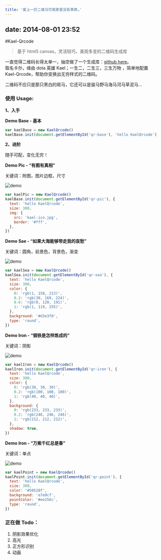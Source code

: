 ```yaml
---
title: '爱上一匹二维马可我家里没有草原…'
---
```


## date: 2014-08-01 23:52

#Kael-Qrcode

> 基于 html5 canvas，灵活轻巧，美观多变的二维码生成库

一直觉得二维码长得太单一，抽空做了一个生成库：[github here](https://github.com/litten/Kael-Qrcode)。  
取名卡尔，缘由 dota 英雄 Kael；一生二，二生三，三生万物 ，简单地配置 Kael-Qrcode，帮助你变换出无穷样式的二维码。

二维码不应只是那只黑白的斑马，它还可以是骏马野马海马河马草泥马…

<!-- more -->

### 使用 Usage:

**1、入手**

**Demo Base - 基本**

```js
var kaelBase = new KaelQrcode()
kaelBase.init(document.getElementById('qr-base'), 'hello KaelQrcode')
```

**2、进阶**

随手可配，变化无穷！

**Demo Pic - “有图有真相”**

关键词：附图，图片边框，尺寸

![demo](http://littendomo.sinaapp.com/kaer-qrcode/qrcode-pic.jpg)

```js
var kaelPic = new KaelQrcode()
kaelBase.init(document.getElementById('qr-pic'), {
  text: 'hello KaelQrcode',
  size: 300,
  img: {
    src: 'kael-ico.jpg',
    border: '#fff',
  },
})
```

**Demo Sae - “如果大海能够带走我的哀愁”**

关键词：圆角，前景色，背景色，渐变

![demo](http://littendomo.sinaapp.com/kaer-qrcode/qrcode-sea.jpg)

```js
var kaelSea = new KaelQrcode()
kaelSea.init(document.getElementById('qr-sea'), {
  text: 'hello KaelQrcode',
  size: 300,
  color: {
    0: 'rgb(1, 158, 213)',
    0.2: 'rgb(30, 169, 224)',
    0.6: 'rgb(0, 120, 191)',
    1: 'rgb(1, 119, 255)',
  },
  background: '#d3e3f0',
  type: 'round',
})
```

**Demo Iron - “钢铁是怎样炼成的”**

关键词：阴影

![demo](http://littendomo.sinaapp.com/kaer-qrcode/qrcode-iron.jpg)

```js
var kaelIron = new KaelQrcode()
kaelIron.init(document.getElementById('qr-iron'), {
  text: 'hello KaelQrcode',
  size: 300,
  color: {
    0: 'rgb(30, 30, 30)',
    0.2: 'rgb(100, 100, 100)',
    1: 'rgb(40, 40, 40)',
  },
  background: {
    0: 'rgb(233, 233, 233)',
    0.2: 'rgb(246, 246, 246)',
    1: 'rgb(212, 212, 212)',
  },
  shadow: true,
})
```

**Demo Iron - “万紫千红总是春”**

关键词：单点

![demo](http://littendomo.sinaapp.com/kaer-qrcode/qrcode-point.jpg)

```js
var kaelPoint = new KaelQrcode()
kaelPoint.init(document.getElementById('qr-point'), {
  text: 'hello KaelQrcode',
  size: 300,
  color: '#50528f',
  background: 'e7e0cf',
  pointColor: '#ee256c',
  type: 'round',
})
```

### 正在做 Todo：

1. 阴影效果优化
2. 高光
3. 正方形识别
4. 动画
